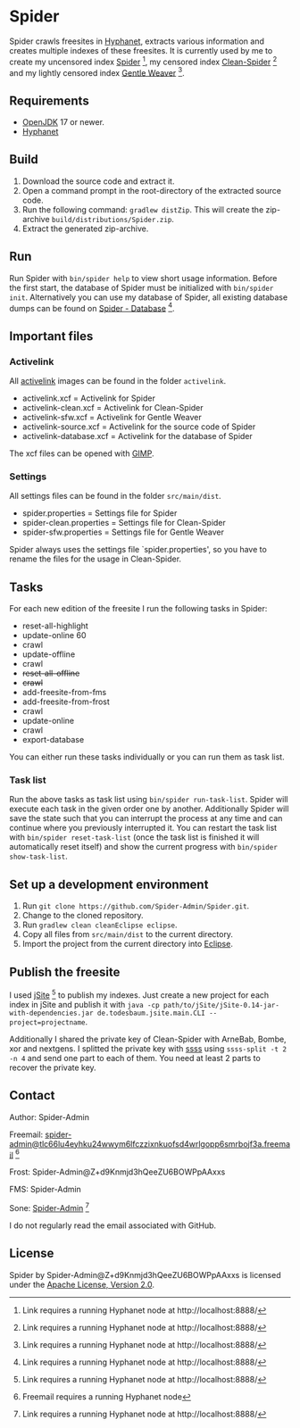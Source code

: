 # Spider

Spider crawls freesites in [Hyphanet](https://www.hyphanet.org/), extracts various information and creates multiple indexes of these freesites. It is currently used by me to create my uncensored index [Spider](http://localhost:8888/USK@nLTpFO0hKAp9AaaChDzk~hA95CRPOipmVjilxEVrwl4,68PXzK2-NeGmyyjz8lyWXRqvWBkuUfl0QAWMyyyjKRw,AQACAAE/spider/486/) [^1], my censored index [Clean-Spider](http://localhost:8888/USK@5ijbfKSJ4kPZTRDzq363CHteEUiSZjrO-E36vbHvnIU,ZEZqPXeuYiyokY2r0wkhJr5cy7KBH9omkuWDqSC6PLs,AQACAAE/clean-spider/394/) [^1] and my lightly censored index [Gentle Weaver](http://localhost:8888/USK@vl06Fb1XuqxOPAremAXxe2P89D7~sAQvIt1X-r2HzDw,GFURsB422HTZ4k9OM8M9CHLnaSkdUjlEZmsse9XX0-M,AQACAAE/sfw-spider/4/) [^1].

## Requirements

- [OpenJDK](https://openjdk.org/) 17 or newer.
- [Hyphanet](https://www.hyphanet.org/)

## Build

1. Download the source code and extract it.
2. Open a command prompt in the root-directory of the extracted source code.
3. Run the following command: `gradlew distZip`. This will create the zip-archive `build/distributions/Spider.zip`.
4. Extract the generated zip-archive.

## Run

Run Spider with `bin/spider help` to view short usage information. Before the first start, the database of Spider must be initialized with `bin/spider init`. Alternatively you can use my database of Spider, all existing database dumps can be found on [Spider - Database](http://localhost:8888/USK@-nBg4wrsA8fSoTGCqFb0kZjAetx4V61VemQlfvJ4GB0,K~v87jvyRl85a4U6mfI8L6ByNIp4Vn~0PwSzuRNgzus,AQACAAE/spider-database/17/) [^1].

## Important files

### Activelink

All [activelink](https://github.com/hyphanet/wiki/wiki/Activelink) images can be found in the folder `activelink`.

- activelink.xcf = Activelink for Spider
- activelink-clean.xcf = Activelink for Clean-Spider
- activelink-sfw.xcf = Activelink for Gentle Weaver
- activelink-source.xcf = Activelink for the source code of Spider
- activelink-database.xcf = Activelink for the database of Spider

The xcf files can be opened with [GIMP](https://www.gimp.org/).

### Settings

All settings files can be found in the folder `src/main/dist`.

- spider.properties = Settings file for Spider
- spider-clean.properties = Settings file for Clean-Spider
- spider-sfw.properties = Settings file for Gentle Weaver

Spider always uses the settings file `spider.properties', so you have to rename the files for the usage in Clean-Spider.

## Tasks

For each new edition of the freesite I run the following tasks in Spider:

- reset-all-highlight
- update-online 60
- crawl
- update-offline
- crawl
- ~~reset-all-offline~~
- ~~crawl~~
- add-freesite-from-fms
- add-freesite-from-frost
- crawl
- update-online
- crawl
- export-database

You can either run these tasks individually or you can run them as task list.

### Task list

Run the above tasks as task list using `bin/spider run-task-list`. Spider will execute each task in the given order one by another. Additionally Spider will save the state such that you can interrupt the process at any time and can continue where you previously interrupted it. You can restart the task list with `bin/spider reset-task-list` (once the task list is finished it will automatically reset itself) and show the current progress with `bin/spider show-task-list`.

## Set up a development environment

1. Run `git clone https://github.com/Spider-Admin/Spider.git`.
2. Change to the cloned repository.
3. Run `gradlew clean cleanEclipse eclipse`.
4. Copy all files from `src/main/dist` to the current directory.
5. Import the project from the current directory into [Eclipse](https://eclipseide.org/).


## Publish the freesite

I used [jSite](http://localhost:8888/USK@1waTsw46L9-JEQ8yX1khjkfHcn--g0MlMsTlYHax9zQ,oYyxr5jyFnaTsVGDQWk9e3ddOWGKnqEASxAk08MHT2Y,AQACAAE/jSite/19/) [^1] to publish my indexes. Just create a new project for each index in jSite and publish it with `java -cp path/to/jSite/jSite-0.14-jar-with-dependencies.jar de.todesbaum.jsite.main.CLI --project=projectname`.

Additionally I shared the private key of Clean-Spider with ArneBab, Bombe, xor and nextgens. I splitted the private key with [ssss](http://point-at-infinity.org/ssss/) using `ssss-split -t 2 -n 4` and send one part to each of them. You need at least 2 parts to recover the private key.

## Contact

Author: Spider-Admin

Freemail: spider-admin@tlc66lu4eyhku24wwym6lfczzixnkuofsd4wrlgopp6smrbojf3a.freemail [^2]

Frost: Spider-Admin@Z+d9Knmjd3hQeeZU6BOWPpAAxxs

FMS: Spider-Admin

Sone: [Spider-Admin](http://localhost:8888/Sone/viewSone.html?sone=msXvLpwmDqprlrYZ5ZRZyi7VUcWQ~Wisznv9JkQuSXY) [^1]

I do not regularly read the email associated with GitHub.

## License

Spider by Spider-Admin@Z+d9Knmjd3hQeeZU6BOWPpAAxxs is licensed under the [Apache License, Version 2.0](https://www.apache.org/licenses/LICENSE-2.0).

[^1]: Link requires a running Hyphanet node at http://localhost:8888/
[^2]: Freemail requires a running Hyphanet node
